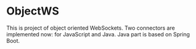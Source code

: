 # ObjectWS
This is project of object oriented WebSockets. 
Two connectors are implemented now: for JavaScript and Java. 
Java part is based on Spring Boot. 

